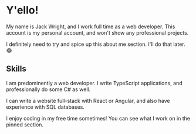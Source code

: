 # Y'ello!

My name is Jack Wright, and I work full time as a web developer. This account is my personal account, and won't show any professional projects.

I definitely need to try and spice up this about me section. I'll do that later. 😂

## Skills

I am predominently a web developer. I write TypeScript applications, and professionally do some C# as well.

I can write a website full-stack with React or Angular, and also have experience with SQL databases.

I enjoy coding in my free time sometimes! You can see what I work on in the pinned section.
